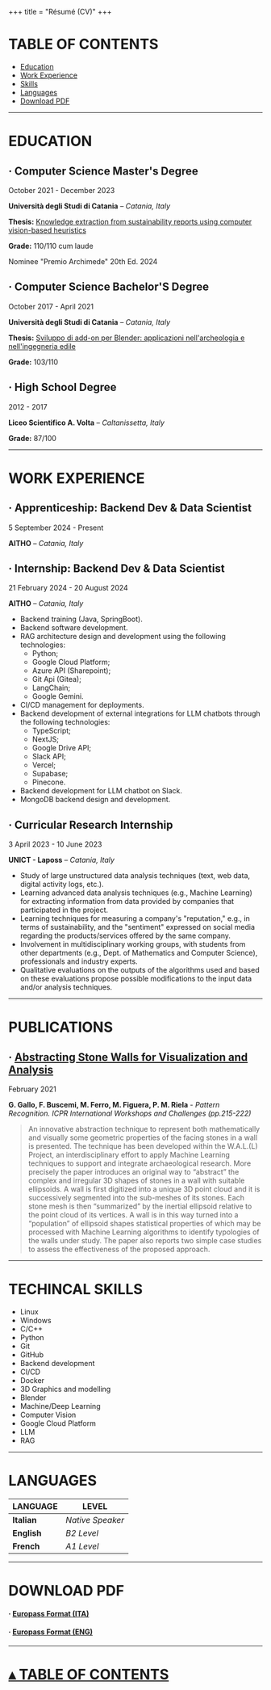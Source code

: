+++
title = "Résumé (CV)"
+++

# TABLE OF CONTENTS
- [Education](#education)
- [Work Experience](#work-experience)
- [Skills](#skills)
- [Languages](#languages)
- [Download PDF](#download-pdf)

___


# EDUCATION

## · Computer Science Master's Degree
October 2021 - December 2023 

**Università degli Studi di Catania** – *Catania, Italy* 

**Thesis:** [Knowledge extraction from sustainability reports using computer vision-based heuristics](/files/master_thesis.pdf)

**Grade:** 110/110 cum laude

Nominee "Premio Archimede" 20th Ed. 2024

## · Computer Science Bachelor'S Degree
October 2017 - April 2021 

**Università degli Studi di Catania** – *Catania, Italy*

**Thesis:** [Sviluppo di add-on per Blender: applicazioni nell'archeologia e nell'ingegneria edile](/files/bachelor_thesis.pdf)

**Grade:** 103/110

## · High School Degree
2012 - 2017

**Liceo Scientifico A. Volta** – *Caltanissetta, Italy*

**Grade:** 87/100

___

# WORK EXPERIENCE

## · Apprenticeship: Backend Dev & Data Scientist
5 September 2024 - Present

**AITHO** – *Catania, Italy*

## · Internship: Backend Dev & Data Scientist
21 February 2024 - 20 August 2024

**AITHO** – *Catania, Italy*

- Backend training (Java, SpringBoot).
- Backend software development.
- RAG architecture design and development using the following technologies: 
    - Python;
    - Google Cloud Platform;
    - Azure API (Sharepoint);
    - Git Api (Gitea);
    - LangChain;
    - Google Gemini.
- CI/CD management for deployments.
- Backend development of external integrations for LLM chatbots through the following technologies: 
    - TypeScript;
    - NextJS; 
    - Google Drive API;
    - Slack API;
    - Vercel;
    - Supabase;
    - Pinecone.
- Backend development for LLM chatbot on Slack.
- MongoDB backend design and development.

## · Curricular Research Internship 
3 April 2023 - 10 June 2023

**UNICT - Laposs** – *Catania, Italy*

- Study of large unstructured data analysis techniques (text, web data, digital activity logs, etc.).
- Learning advanced data analysis techniques (e.g., Machine Learning) for extracting information from data provided by companies that participated in the project.
- Learning techniques for measuring a company's "reputation," e.g., in terms of sustainability, and the "sentiment" expressed on social media regarding the products/services offered by the same company.
- Involvement in multidisciplinary working groups, with students from other departments (e.g., Dept. of Mathematics and Computer Science), professionals and industry experts.
- Qualitative evaluations on the outputs of the algorithms used and based on these evaluations propose possible modifications to the input data and/or analysis techniques.

___

# PUBLICATIONS

## · [Abstracting Stone Walls for Visualization and Analysis](https://www.researchgate.net/publication/349474783_Abstracting_Stone_Walls_for_Visualization_and_Analysis)
February 2021

**G. Gallo, F. Buscemi, M. Ferro, M. Figuera, P. M. Riela** - *Pattern Recognition. ICPR International Workshops and Challenges (pp.215-222)*


> An innovative abstraction technique to represent both mathematically and visually some geometric properties of the facing stones in a wall is presented. The technique has been developed within the W.A.L.(L) Project, an interdisciplinary effort to apply Machine Learning techniques to support and integrate archaeological research. More precisely the paper introduces an original way to “abstract” the complex and irregular 3D shapes of stones in a wall with suitable ellipsoids. A wall is first digitized into a unique 3D point cloud and it is successively segmented into the sub-meshes of its stones. Each stone mesh is then “summarized” by the inertial ellipsoid relative to the point cloud of its vertices. A wall is in this way turned into a “population” of ellipsoid shapes statistical properties of which may be processed with Machine Learning algorithms to identify typologies of the walls under study. The paper also reports two simple case studies to assess the effectiveness of the proposed approach.

___

# TECHINCAL SKILLS
- Linux
- Windows
- C/C++
- Python
- Git
- GitHub
- Backend development
- CI/CD
- Docker
- 3D Graphics and modelling 
- Blender
- Machine/Deep Learning
- Computer Vision
- Google Cloud Platform
- LLM
- RAG

___

# LANGUAGES

| LANGUAGE | LEVEL |
| --- | --- |
| **Italian** | *Native Speaker* |
| **English** | *B2 Level* |
| **French** | *A1 Level* |

___

# DOWNLOAD PDF

#### · [Europass Format (ITA)](/files/CV_ita.pdf)

#### · [Europass Format (ENG)](/files/CV_eng.pdf)

___

# [▴ TABLE OF CONTENTS](#table-of-contents)